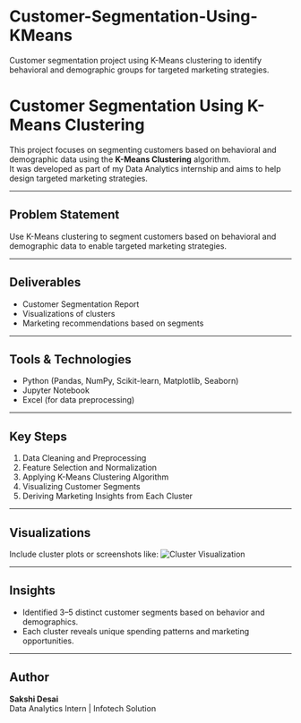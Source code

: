# Customer-Segmentation-Using-KMeans
Customer segmentation project using K-Means clustering to identify behavioral and demographic groups for targeted marketing strategies.

# Customer Segmentation Using K-Means Clustering

This project focuses on segmenting customers based on behavioral and demographic data using the **K-Means Clustering** algorithm.  
It was developed as part of my Data Analytics internship and aims to help design targeted marketing strategies.

---

##  Problem Statement
Use K-Means clustering to segment customers based on behavioral and demographic data to enable targeted marketing strategies.

---

##  Deliverables
- Customer Segmentation Report  
- Visualizations of clusters  
- Marketing recommendations based on segments  

---

##  Tools & Technologies
- Python (Pandas, NumPy, Scikit-learn, Matplotlib, Seaborn)
- Jupyter Notebook
- Excel (for data preprocessing)

---

##  Key Steps
1. Data Cleaning and Preprocessing  
2. Feature Selection and Normalization  
3. Applying K-Means Clustering Algorithm  
4. Visualizing Customer Segments  
5. Deriving Marketing Insights from Each Cluster  

---

##  Visualizations
Include cluster plots or screenshots like:
![Cluster Visualization](Cluster_Visualizations.png)

---

##  Insights
- Identified 3–5 distinct customer segments based on behavior and demographics.  
- Each cluster reveals unique spending patterns and marketing opportunities.

---

##  Author
**Sakshi Desai**  
Data Analytics Intern | Infotech Solution

